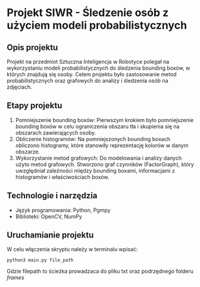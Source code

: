 ﻿# Projekt SIWR - Śledzenie osób z użyciem modeli probabilistycznych

## Opis projektu
Projekt na przedmiot Sztuczna Inteligencja w Robotyce polegał na wykorzystaniu modeli probabilistycznych do śledzenia bounding boxów, w których znajdują się osoby. Celem projektu było zastosowanie metod probabilistycznych oraz grafowych do analizy i śledzenia osób na zdjęciach.

## Etapy projektu
1. Pomniejszenie bounding boxów: Pierwszym krokiem było pomniejszenie bounding boxów w celu ograniczenia obszaru tła i skupienia się na obszarach zawierających osoby.
2. Obliczenie histogramów: Na pomniejszonych bounding boxach obliczono histogramy, które stanowiły reprezentację kolorów w danym obszarze. 
3. Wykorzystanie metod grafowych: Do modelowania i analizy danych użyto metod grafowych. Stworzono graf czynników (FactorGraph), który uwzględniał zależności między bounding boxami, informacjami z histogramów i właściwościach boxów.


## Technologie i narzędzia
- Język programowania: Python, Pgmpy
- Biblioteki: OpenCV, NumPy


## Uruchamianie projektu
W celu włączenia skryptu należy w terminalu wpisać:

    python3 main.py file_path
 Gdzie filepath to ścieżka prowadzaca do pliku txt oraz podrzędnego folderu *frames*



